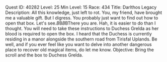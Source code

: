 Quest ID: 40282
Level: 25
Min Level: 15
Race: 434
Title: Darlthos Legacy
Description: All this knowledge, just left to rot. You, my friend, have brought me a valuable gift. But I digress. You probably just want to find out how to open that box. Let's see.$B$B<Pierce produces an old scroll from within the belongings.>$B$BThere you are. Hah, it is easier to do than I thought. You will need to take these instructions to Duchess Grelda as her blood is required to open the box. I heard that the Duchess is currently residing in a manor alongside the southern road from Tirisfal Uplands. Be well, and if you ever feel like you want to delve into another dangerous place to recover old magical items, do let me know.
Objective: Bring the scroll and the box to Duchess Grelda.
